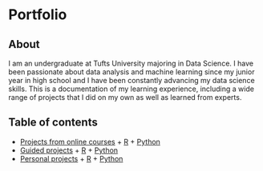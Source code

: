 # Portfolio

## About

I am an undergraduate at Tufts University majoring in Data Science. I have been passionate about data analysis and machine learning since my junior year in high school and I have been constantly advancing my data science skills. This is a documentation of my learning experience, including a wide range of projects that I did on my own as well as learned from experts.

## Table of contents
- [Projects from online courses]()
      + [R]()
      + [Python]()
- [Guided projects]()
      + [R]()
      + [Python]()
- [Personal projects]()
      + [R]()
      + [Python]()
